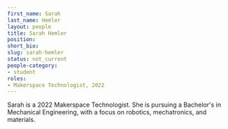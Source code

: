 ```yaml
---
first_name: Sarah
last_name: Hemler
layout: people
title: Sarah Hemler 
position:
short_bio:
slug: sarah-hemler 
status: not_current
people-category:
- student
roles:
- Makerspace Technologist, 2022
---
```


Sarah is a 2022 Makerspace Technologist. She is pursuing a Bachelor's in Mechanical Engineering, with a focus on robotics, mechatronics, and materials.
